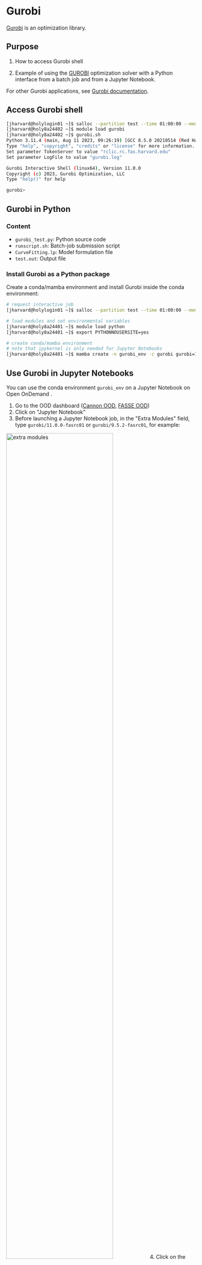 # Gurobi

[Gurobi](https://www.gurobi.com/) is an optimization library.

## Purpose

1. How to access Gurobi shell

2. Example of using the [GUROBI](https://www.gurobi.com/) optimization solver
   with a Python interface from a batch job and from a Jupyter Notebook. 

For other Gurobi applications, see [Gurobi
documentation](https://www.gurobi.com/documentation/).

## Access Gurobi shell

```bash
[jharvard@holylogin01 ~]$ salloc --partition test --time 01:00:00 --mem 8G -c 4
[jharvard@holy8a24402 ~]$ module load gurobi
[jharvard@holy8a24402 ~]$ gurobi.sh
Python 3.11.4 (main, Aug 11 2023, 09:26:19) [GCC 8.5.0 20210514 (Red Hat 8.5.0-18)] on linux
Type "help", "copyright", "credits" or "license" for more information.
Set parameter TokenServer to value "rclic.rc.fas.harvard.edu"
Set parameter LogFile to value "gurobi.log"

Gurobi Interactive Shell (linux64), Version 11.0.0
Copyright (c) 2023, Gurobi Optimization, LLC
Type "help()" for help

gurobi>
```

## Gurobi in Python

### Content

* <code>gurobi_test.py</code>: Python source code
* <code>runscript.sh</code>: Batch-job submission script
* <code>CurveFitting.lp</code>: Model formulation file
* <code>test.out</code>: Output file

### Install Gurobi as a Python package

Create a conda/mamba environment and install Gurobi inside the conda
environment:

```bash
# request interactive job
[jharvard@holylogin01 ~]$ salloc --partition test --time 01:00:00 --mem 8G -c 4

# load modules and set environmental variables
[jharvard@holy8a24401 ~]$ module load python
[jharvard@holy8a24401 ~]$ export PYTHONNOUSERSITE=yes

# create conda/mamba environment
# note that ipykernel is only needed for Jupyter Notebooks
[jharvard@holy8a24401 ~]$ mamba create -n gurobi_env -c gurobi gurobi=11.0.0 ipykernel -y
```

## Use Gurobi in Jupyter Notebooks

You can use the conda environment `gurobi_env` on a Jupyter Notebook on Open
OnDemand .

1. Go to the OOD dashboard ([Cannon OOD](https://rcood.rc.fas.harvard.edu/), [FASSE
OOD](https://fasseood.rc.fas.harvard.edu/))
2. Click on "Jupyter Notebook"
3. Before launching a Jupyter Notebook job, in the "Extra Modules" field, type `gurobi/11.0.0-fasrc01` or `gurobi/9.5.2-fasrc01`, for example: 
<img src="ExtraModules.png" alt="extra modules" width="75%"/>
4. Click on the "Launch" button
5. Click on "Connect to Jupyter"
6. Open a Jupyter Notebook
7. On the top menu, click Kernel -> Change Kernel -> Select gurobi_env 
<img src="gurobi_env_kernel.png" alt="extra modules" width="40%"/>

Gurobi provides a [Colab curve_fitting](https://colab.research.google.com/github/Gurobi/modeling-examples/blob/master/curve_fitting/curve_fitting.ipynb) Jupyter notebook example.

## Batch job

This specific example illustrates curve fitting and is adopted from [Gurobi
docs](https://www.gurobi.com/jupyter_models/curve-fitting/).

Python code

```python
import gurobipy as gp
from gurobipy import GRB

# tested with Python 3.7.0 & Gurobi 9.1.0
# Sample data: values of independent variable x and dependent variable y
observations, x, y = gp.multidict({
    ('1'): [0,1],
    ('2'): [0.5,0.9],
    ('3'): [1,0.7],
    ('4'): [1.5,1.5],
    ('5'): [1.9,2],
    ('6'): [2.5,2.4],
    ('7'): [3,3.2],
    ('8'): [3.5,2],
    ('9'): [4,2.7],
    ('10'): [4.5,3.5],
    ('11'): [5,1],
    ('12'): [5.5,4],
    ('13'): [6,3.6],
    ('14'): [6.6,2.7],
    ('15'): [7,5.7],
    ('16'): [7.6,4.6],
    ('17'): [8.5,6],
    ('18'): [9,6.8],
    ('19'): [10,7.3]
})

model = gp.Model('CurveFitting')

# Constant term of the function f(x). This is a free continuous variable that can take positive and negative values.
a = model.addVar(lb=-GRB.INFINITY, ub=GRB.INFINITY, vtype=GRB.CONTINUOUS, name="a")

# Coefficient of the linear term of the function f(x). This is a free continuous variable that can take positive
# and negative values.
b = model.addVar(lb=-GRB.INFINITY, ub=GRB.INFINITY, vtype=GRB.CONTINUOUS, name="b")

# Non-negative continuous variables that capture the positive deviations
u = model.addVars(observations, vtype=GRB.CONTINUOUS, name="u")

# Non-negative continuous variables that capture the negative deviations
v = model.addVars(observations, vtype=GRB.CONTINUOUS, name="v")

# Non-negative continuous variables that capture the value of the maximum deviation
z = model.addVar(vtype=GRB.CONTINUOUS, name="z")

# Deviation constraints

deviations = model.addConstrs( (b*x[i] + a + u[i] - v[i] == y[i] for i in observations), name='deviations')

# Objective function of problem 1

model.setObjective(u.sum('*') + v.sum('*'))

# Verify model formulation

model.write('CurveFitting.lp')

# Run optimization engine

model.optimize()

# Output report

print("\n\n_________________________________________________________________________________")
print(f"The best straight line that minimizes the absolute value of the deviations is:")
print("_________________________________________________________________________________")
```

Model formulation file: <code>CurveFitting.lp</code>

```
\ Model CurveFitting
\ LP format - for model browsing. Use MPS format to capture full model detail.
Minimize
  u[1] + u[2] + u[3] + u[4] + u[5] + u[6] + u[7] + u[8] + u[9] + u[10]
   + u[11] + u[12] + u[13] + u[14] + u[15] + u[16] + u[17] + u[18] + u[19]
   + v[1] + v[2] + v[3] + v[4] + v[5] + v[6] + v[7] + v[8] + v[9] + v[10]
   + v[11] + v[12] + v[13] + v[14] + v[15] + v[16] + v[17] + v[18] + v[19]
   + 0 z
Subject To
 deviations[1]: a + u[1] - v[1] = 1
 deviations[2]: a + 0.5 b + u[2] - v[2] = 0.9
 deviations[3]: a + b + u[3] - v[3] = 0.7
 deviations[4]: a + 1.5 b + u[4] - v[4] = 1.5
 deviations[5]: a + 1.9 b + u[5] - v[5] = 2
 deviations[6]: a + 2.5 b + u[6] - v[6] = 2.4
 deviations[7]: a + 3 b + u[7] - v[7] = 3.2
 deviations[8]: a + 3.5 b + u[8] - v[8] = 2
 deviations[9]: a + 4 b + u[9] - v[9] = 2.7
 deviations[10]: a + 4.5 b + u[10] - v[10] = 3.5
 deviations[11]: a + 5 b + u[11] - v[11] = 1
 deviations[12]: a + 5.5 b + u[12] - v[12] = 4
 deviations[13]: a + 6 b + u[13] - v[13] = 3.6
 deviations[14]: a + 6.6 b + u[14] - v[14] = 2.7
 deviations[15]: a + 7 b + u[15] - v[15] = 5.7
 deviations[16]: a + 7.6 b + u[16] - v[16] = 4.6
 deviations[17]: a + 8.5 b + u[17] - v[17] = 6
 deviations[18]: a + 9 b + u[18] - v[18] = 6.8
 deviations[19]: a + 10 b + u[19] - v[19] = 7.3
Bounds
 a free
 b free
End
```

Example batch-job submission script:

```bash
#!/bin/bash
#SBATCH -J gurobitest    # job name
#SBATCH -o test.out      # standard output file
#SBATCH -e test.err      # standard error file
#SBATCH -p test          # partition
#SBATCH -c 1             # number of cores
#SBATCH -t 0-00:30       # time in D-HH:MM
#SBATCH --mem=4000       # memory in MB

# Set up software environment
module load python
module load gurobi
source activate gurobi_env

# Run program
srun -c $SLURM_CPUS_PER_TASK python gurobi_test.py
```

Submit job

```bash
[jharvard@holylogin01 Libraries]$ sbatch runscript.sh
```

Example Output:

```
[jharvard@holylogin01 Gurobi]$ cat test.out
Set parameter TokenServer to value "rclic.rc.fas.harvard.edu"
Gurobi Optimizer version 11.0.0 build v11.0.0rc2 (linux64 - "Rocky Linux 8.7 (Green Obsidian)")

CPU model: Intel(R) Xeon(R) Platinum 8480CL, instruction set [SSE2|AVX|AVX2|AVX512]
Thread count: 112 physical cores, 112 logical processors, using up to 32 threads

Optimize a model with 19 rows, 41 columns and 75 nonzeros
Model fingerprint: 0x0bec2f7b
Coefficient statistics:
  Matrix range     [5e-01, 1e+01]
  Objective range  [1e+00, 1e+00]
  Bounds range     [0e+00, 0e+00]
  RHS range        [7e-01, 7e+00]
Presolve removed 0 rows and 1 columns
Presolve time: 0.00s
Presolved: 19 rows, 40 columns, 75 nonzeros

Iteration    Objective       Primal Inf.    Dual Inf.      Time
       0      handle free variables                          0s
      20    1.1466250e+01   0.000000e+00   0.000000e+00      0s

Solved in 20 iterations and 0.00 seconds (0.00 work units)
Optimal objective  1.146625000e+01


_________________________________________________________________________________
The best straight line that minimizes the absolute value of the deviations is:
_________________________________________________________________________________
y = 0.6375x + (0.5813)
```

